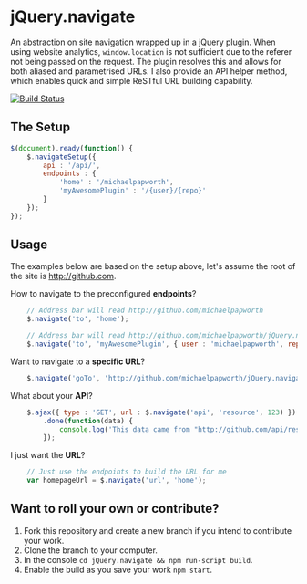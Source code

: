 jQuery.navigate
===============

An abstraction on site navigation wrapped up in a jQuery plugin.  When using website analytics, `window.location` is not sufficient due to the referer not being passed on the request.  The plugin resolves this and allows for both aliased and parametrised URLs.  I also provide an API helper method, which enables quick and simple ReSTful URL building capability.

[![Build Status](https://travis-ci.org/michaelpapworth/jQuery.navigate.png?branch=master)](https://travis-ci.org/michaelpapworth/jQuery.navigate)

The Setup
---------

```js
$(document).ready(function() {
	$.navigateSetup({
		api : '/api/',
		endpoints : {
			'home' : '/michaelpapworth',
			'myAwesomePlugin' : '/{user}/{repo}'
		}
	});
});
```

Usage
-----

The examples below are based on the setup above, let's assume the root of the site is http://github.com.

How to navigate to the preconfigured **endpoints**?

```js
	// Address bar will read http://github.com/michaelpapworth
	$.navigate('to', 'home');

	// Address bar will read http://github.com/michaelpapworth/jQuery.navigate
	$.navigate('to', 'myAwesomePlugin', { user : 'michaelpapworth', repo : 'jQuery.navigate' });
```

Want to navigate to a **specific URL**?

```js
	$.navigate('goTo', 'http://github.com/michaelpapworth/jQuery.navigate');	
```

What about your **API**?

```js
	$.ajax({ type : 'GET', url : $.navigate('api', 'resource', 123) })
		.done(function(data) {
			console.log('This data came from "http://github.com/api/resource/123"');
		});
```

I just want the **URL**?

```js
	// Just use the endpoints to build the URL for me
	var homepageUrl = $.navigate('url', 'home');	
```

Want to roll your own or contribute?
----------------------

  1. Fork this repository and create a new branch if you intend to contribute your work.
  2. Clone the branch to your computer.
  3. In the console `cd jQuery.navigate && npm run-script build`.
  4. Enable the build as you save your work `npm start`.
